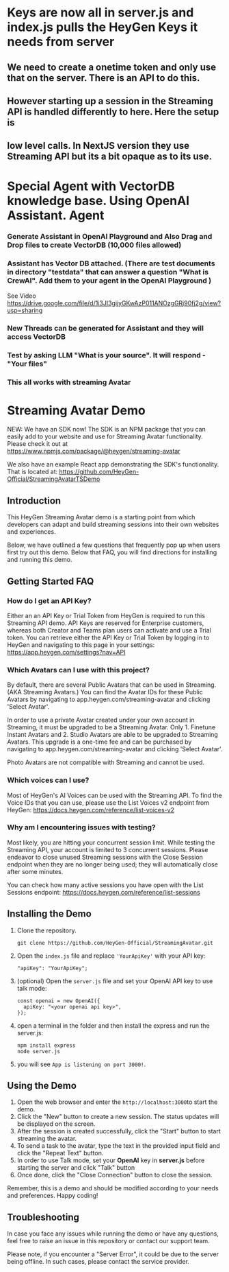 # Keys are now all in server.js and index.js pulls the HeyGen Keys it needs from server
## We need to create a onetime token and only use that on the server. There is an API to do this.
## However starting up a session in the Streaming API is handled differently to here. Here the setup is 
## low level calls. In NextJS version they use Streaming API but its a bit opaque as to its use.

# Special Agent with VectorDB knowledge base. Using OpenAI Assistant. Agent 

### Generate Assistant in OpenAI Playground and Also Drag and Drop files to create VectorDB (10,000 files allowed)

### Assistant has Vector DB attached. (There are test documents in directory "testdata" that can answer a question "What is CrewAI". Add them to your agent in the OpenAI Playground )

See Video https://drive.google.com/file/d/1i3JI3gijyGKwAzP011ANOzgGRj90fj2g/view?usp=sharing

### New Threads can be generated for Assistant and they will access VectorDB

### Test by asking LLM "What is your source". It will respond - "Your files"

### This all works with streaming Avatar

# Streaming Avatar Demo

NEW: We have an SDK now! The SDK is an NPM package that you can easily add to your website and use for Streaming Avatar functionality. Please check it out at https://www.npmjs.com/package/@heygen/streaming-avatar

We also have an example React app demonstrating the SDK's functionality. That is located at: https://github.com/HeyGen-Official/StreamingAvatarTSDemo

## Introduction

This HeyGen Streaming Avatar demo is a starting point from which developers can adapt and build streaming sessions into their own websites and experiences.

Below, we have outlined a few questions that frequently pop up when users first try out this demo. Below that FAQ, you will find directions for installing and running this demo.

## Getting Started FAQ

### How do I get an API Key?

Either an an API Key or Trial Token from HeyGen is required to run this Streaming API demo. API Keys are reserved for Enterprise customers, whereas both Creator and Teams plan users can activate and use a Trial token. You can retrieve either the API Key or Trial Token by logging in to HeyGen and navigating to this page in your settings: https://app.heygen.com/settings?nav=API

### Which Avatars can I use with this project?

By default, there are several Public Avatars that can be used in Streaming. (AKA Streaming Avatars.) You can find the Avatar IDs for these Public Avatars by navigating to app.heygen.com/streaming-avatar and clicking 'Select Avatar'.

In order to use a private Avatar created under your own account in Streaming, it must be upgraded to be a Streaming Avatar. Only 1. Finetune Instant Avatars and 2. Studio Avatars are able to be upgraded to Streaming Avatars. This upgrade is a one-time fee and can be purchased by navigating to app.heygen.com/streaming-avatar and clicking 'Select Avatar'.

Photo Avatars are not compatible with Streaming and cannot be used.

### Which voices can I use?

Most of HeyGen's AI Voices can be used with the Streaming API. To find the Voice IDs that you can use, please use the List Voices v2 endpoint from HeyGen: https://docs.heygen.com/reference/list-voices-v2

### Why am I encountering issues with testing?

Most likely, you are hitting your concurrent session limit. While testing the Streaming API, your account is limited to 3 concurrent sessions. Please endeavor to close unused Streaming sessions with the Close Session endpoint when they are no longer being used; they will automatically close after some minutes.

You can check how many active sessions you have open with the List Sessions endpoint: https://docs.heygen.com/reference/list-sessions

## Installing the Demo

1. Clone the repository.

   ```
   git clone https://github.com/HeyGen-Official/StreamingAvatar.git
   ```

2. Open the `index.js` file and replace `'YourApiKey'` with your API key:

   ```
   "apiKey": "YourApiKey";
   ```

3. (optional) Open the `server.js` file and set your OpenAI API key to use talk mode:

   ```
   const openai = new OpenAI({
     apiKey: "<your openai api key>",
   });
   ```

4. open a terminal in the folder and then install the express and run the server.js:

   ```
   npm install express
   node server.js
   ```

5. you will see `App is listening on port 3000!`.

## Using the Demo

1. Open the web browser and enter the `http://localhost:3000`to start the demo.
2. Click the "New" button to create a new session. The status updates will be displayed on the screen.
3. After the session is created successfully, click the "Start" button to start streaming the avatar.
4. To send a task to the avatar, type the text in the provided input field and click the "Repeat Text" button.
5. In order to use Talk mode, set your **OpenAI** key in **server.js** before starting the server and click "Talk" button
6. Once done, click the "Close Connection" button to close the session.

Remember, this is a demo and should be modified according to your needs and preferences. Happy coding!

## Troubleshooting

In case you face any issues while running the demo or have any questions, feel free to raise an issue in this repository or contact our support team.

Please note, if you encounter a "Server Error", it could be due to the server being offline. In such cases, please contact the service provider.
